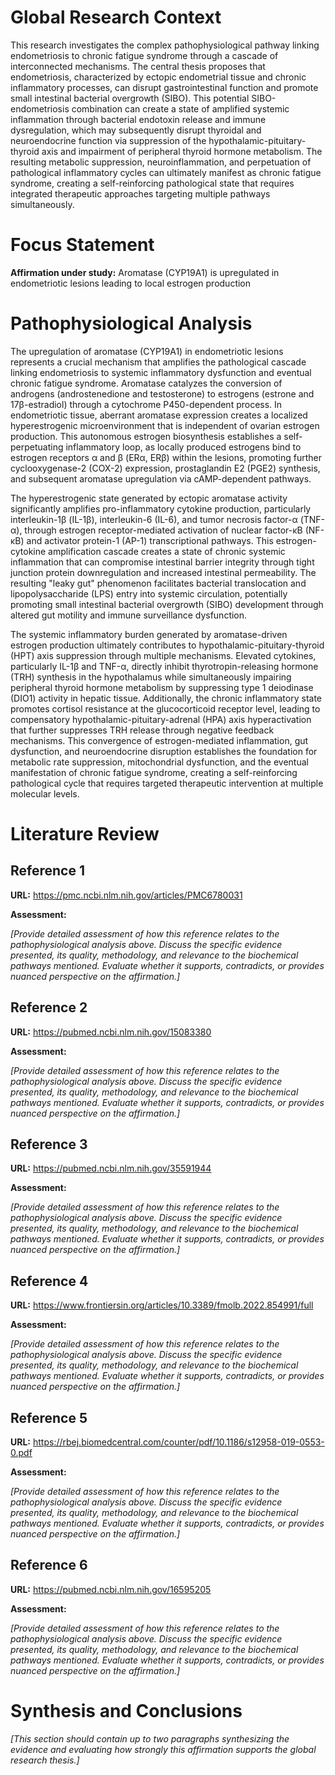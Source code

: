 # Global Research Context

This research investigates the complex pathophysiological pathway linking endometriosis to chronic fatigue syndrome through a cascade of interconnected mechanisms. The central thesis proposes that endometriosis, characterized by ectopic endometrial tissue and chronic inflammatory processes, can disrupt gastrointestinal function and promote small intestinal bacterial overgrowth (SIBO). This potential SIBO-endometriosis combination can create a state of amplified systemic inflammation through bacterial endotoxin release and immune dysregulation, which may subsequently disrupt thyroidal and neuroendocrine function via suppression of the hypothalamic-pituitary-thyroid axis and impairment of peripheral thyroid hormone metabolism. The resulting metabolic suppression, neuroinflammation, and perpetuation of pathological inflammatory cycles can ultimately manifest as chronic fatigue syndrome, creating a self-reinforcing pathological state that requires integrated therapeutic approaches targeting multiple pathways simultaneously.

# Focus Statement

**Affirmation under study:** Aromatase (CYP19A1) is upregulated in endometriotic lesions leading to local estrogen production

# Pathophysiological Analysis

The upregulation of aromatase (CYP19A1) in endometriotic lesions represents a crucial mechanism that amplifies the pathological cascade linking endometriosis to systemic inflammatory dysfunction and eventual chronic fatigue syndrome. Aromatase catalyzes the conversion of androgens (androstenedione and testosterone) to estrogens (estrone and 17β-estradiol) through a cytochrome P450-dependent process. In endometriotic tissue, aberrant aromatase expression creates a localized hyperestrogenic microenvironment that is independent of ovarian estrogen production. This autonomous estrogen biosynthesis establishes a self-perpetuating inflammatory loop, as locally produced estrogens bind to estrogen receptors α and β (ERα, ERβ) within the lesions, promoting further cyclooxygenase-2 (COX-2) expression, prostaglandin E2 (PGE2) synthesis, and subsequent aromatase upregulation via cAMP-dependent pathways.

The hyperestrogenic state generated by ectopic aromatase activity significantly amplifies pro-inflammatory cytokine production, particularly interleukin-1β (IL-1β), interleukin-6 (IL-6), and tumor necrosis factor-α (TNF-α), through estrogen receptor-mediated activation of nuclear factor-κB (NF-κB) and activator protein-1 (AP-1) transcriptional pathways. This estrogen-cytokine amplification cascade creates a state of chronic systemic inflammation that can compromise intestinal barrier integrity through tight junction protein downregulation and increased intestinal permeability. The resulting "leaky gut" phenomenon facilitates bacterial translocation and lipopolysaccharide (LPS) entry into systemic circulation, potentially promoting small intestinal bacterial overgrowth (SIBO) development through altered gut motility and immune surveillance dysfunction.

The systemic inflammatory burden generated by aromatase-driven estrogen production ultimately contributes to hypothalamic-pituitary-thyroid (HPT) axis suppression through multiple mechanisms. Elevated cytokines, particularly IL-1β and TNF-α, directly inhibit thyrotropin-releasing hormone (TRH) synthesis in the hypothalamus while simultaneously impairing peripheral thyroid hormone metabolism by suppressing type 1 deiodinase (DIO1) activity in hepatic tissue. Additionally, the chronic inflammatory state promotes cortisol resistance at the glucocorticoid receptor level, leading to compensatory hypothalamic-pituitary-adrenal (HPA) axis hyperactivation that further suppresses TRH release through negative feedback mechanisms. This convergence of estrogen-mediated inflammation, gut dysfunction, and neuroendocrine disruption establishes the foundation for metabolic rate suppression, mitochondrial dysfunction, and the eventual manifestation of chronic fatigue syndrome, creating a self-reinforcing pathological cycle that requires targeted therapeutic intervention at multiple molecular levels.

# Literature Review

## Reference 1

**URL:** https://pmc.ncbi.nlm.nih.gov/articles/PMC6780031

**Assessment:**

*[Provide detailed assessment of how this reference relates to the pathophysiological analysis above. Discuss the specific evidence presented, its quality, methodology, and relevance to the biochemical pathways mentioned. Evaluate whether it supports, contradicts, or provides nuanced perspective on the affirmation.]*

## Reference 2

**URL:** https://pubmed.ncbi.nlm.nih.gov/15083380

**Assessment:**

*[Provide detailed assessment of how this reference relates to the pathophysiological analysis above. Discuss the specific evidence presented, its quality, methodology, and relevance to the biochemical pathways mentioned. Evaluate whether it supports, contradicts, or provides nuanced perspective on the affirmation.]*

## Reference 3

**URL:** https://pubmed.ncbi.nlm.nih.gov/35591944

**Assessment:**

*[Provide detailed assessment of how this reference relates to the pathophysiological analysis above. Discuss the specific evidence presented, its quality, methodology, and relevance to the biochemical pathways mentioned. Evaluate whether it supports, contradicts, or provides nuanced perspective on the affirmation.]*

## Reference 4

**URL:** https://www.frontiersin.org/articles/10.3389/fmolb.2022.854991/full

**Assessment:**

*[Provide detailed assessment of how this reference relates to the pathophysiological analysis above. Discuss the specific evidence presented, its quality, methodology, and relevance to the biochemical pathways mentioned. Evaluate whether it supports, contradicts, or provides nuanced perspective on the affirmation.]*

## Reference 5

**URL:** https://rbej.biomedcentral.com/counter/pdf/10.1186/s12958-019-0553-0.pdf

**Assessment:**

*[Provide detailed assessment of how this reference relates to the pathophysiological analysis above. Discuss the specific evidence presented, its quality, methodology, and relevance to the biochemical pathways mentioned. Evaluate whether it supports, contradicts, or provides nuanced perspective on the affirmation.]*

## Reference 6

**URL:** https://pubmed.ncbi.nlm.nih.gov/16595205

**Assessment:**

*[Provide detailed assessment of how this reference relates to the pathophysiological analysis above. Discuss the specific evidence presented, its quality, methodology, and relevance to the biochemical pathways mentioned. Evaluate whether it supports, contradicts, or provides nuanced perspective on the affirmation.]*

# Synthesis and Conclusions

*[This section should contain up to two paragraphs synthesizing the evidence and evaluating how strongly this affirmation supports the global research thesis.]*

